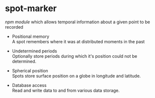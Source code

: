 # spot-marker

*npm module* which allows temporal information about a given point to be recorded

- Positional memory  
A spot remembers where  it was at distributed moments in the past

- Undetermined periods  
  Optionally store periods during which it's position could not be determined.

- Spherical position  
  Spots store surface position on a globe in longitude and latitude.

- Database access  
  Read and write data to and from various data storage.

